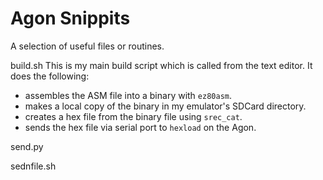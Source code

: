 # Agon Snippits

A selection of useful files or routines.

build.sh
This is my main build script which is called from the text editor. It does the following:
- assembles the ASM file into a binary with `ez80asm`.
- makes a local copy of the binary in my emulator's SDCard directory.
- creates a hex file from the binary file using `srec_cat`.
- sends the hex file via serial port to `hexload` on the Agon.


send.py



sednfile.sh


